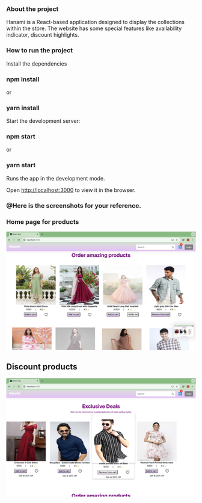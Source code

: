 ### About the project
Hanami is a React-based application designed to display the collections within the store. The website has some special features like availability indicator, discount highlights.
### How to run the project 

Install the dependencies
### npm install
 or 
### yarn install

Start the development server:
### npm start
or 
### yarn start
Runs the app in the development mode.

Open [http://localhost:3000](http://localhost:3000) to view it in the browser.


### @Here is the screenshots for your reference.
### Home page for products
![alt text](Hanami_store_imagecards.png)

## Discount products
![alt text](<Discount sale_images.png>)

